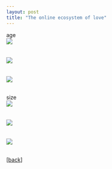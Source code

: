 ```yaml
---
layout: post
title: "The online ecosystem of love"
---
```


age
  <br> ![](https://github.com/purplestat/lovescrape_code/blob/master/lovescout-codebook_files/figure-gfm/unnamed-chunk-12-1.png?raw=true?style=centerme)  
<br>
  <br> ![](https://github.com/purplestat/lovescrape_code/blob/master/lovescout-codebook_files/figure-gfm/unnamed-chunk-14-1.png?raw=true?style=centerme)  
<br>
  <br> ![](https://github.com/purplestat/lovescrape_code/blob/master/lovescout-codebook_files/figure-gfm/unnamed-chunk-14-2.png?raw=true?style=centerme)  
<br>

size
  <br> ![](https://github.com/purplestat/lovescrape_code/blob/master/lovescout-codebook_files/figure-gfm/unnamed-chunk-16-1.png?raw=true?style=centerme)  
<br>
  <br> ![](https://github.com/purplestat/lovescrape_code/blob/master/lovescout-codebook_files/figure-gfm/unnamed-chunk-17-1.png?raw=true?style=centerme)  
<br>
  <br> ![](https://github.com/purplestat/lovescrape_code/blob/master/lovescout-codebook_files/figure-gfm/unnamed-chunk-17-2.png?raw=true?style=centerme)  
<br>



[<a href="/blog">back</a>]
